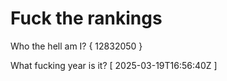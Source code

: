 # Fuck the rankings

Who the hell am I?
{ 12832050 }

What fucking year is it?
[ 2025-03-19T16:56:40Z ]
